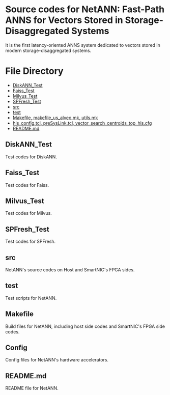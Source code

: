 <!--
 * @Author: Wenjie Wang
 * @Date: 2024-11-20 11:29:23
 * @LastEditors: Do not edit
 * @LastEditTime: 2024-11-20 11:44:14
-->
# Source codes for NetANN: Fast-Path ANNS for Vectors Stored in Storage-Disaggregated Systems
It is the first latency-oriented ANNS system dedicated to vectors stored in modern storage-disaggregated systems.


# File Directory
 
- [DiskANN_Test](#DiskANN_Test)
- [Faiss_Test](#Faiss_Test)
- [Milvus_Test](#Milvus_Test)
- [SPFresh_Test](#SPFresh_Test)
- [src](#src)
- [test](#test)
- [Makefile, makefile_us_alveo.mk, utils.mk](#Makefile)
- [hls_config.tcl, preSysLink.tcl, vector_search_centroids_top_hls.cfg](#Config)
- [README.md](#README.md)

## DiskANN_Test <a name="DiskANN_Test"></a>
Test codes for DiskANN.
 
## Faiss_Test <a name="Faiss_Test"></a>
Test codes for Faiss.
 
## Milvus_Test <a name="Milvus_Test"></a>
Test codes for Milvus.
 
## SPFresh_Test <a name="SPFresh_Test"></a>
Test codes for SPFresh.
 
## src <a name="src"></a>
NetANN's source codes on Host and SmartNIC's FPGA sides.
 
## test <a name="test"></a>
Test scripts for NetANN.

## Makefile <a name="Makefile"></a>
Build files for NetANN, including host side codes and SmartNIC's FPGA side codes.

## Config <a name="Config"></a>
Config files for NetANN's hardware accelerators.

## README.md <a name="README.md"></a>
README file for NetANN.